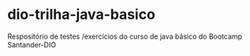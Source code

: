 # dio-trilha-java-basico
Respositório de testes /exercícios do curso de java básico do Bootcamp Santander-DIO
